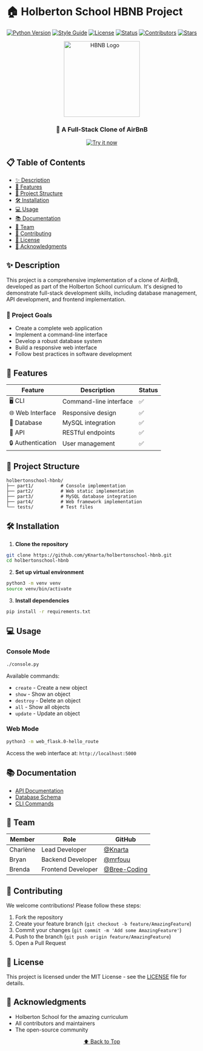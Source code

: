 # 🏠 Holberton School HBNB Project

<div align="center">
  
[![Python Version](https://img.shields.io/badge/python-3.8%2B-blue.svg)](https://www.python.org/downloads/)
[![Style Guide](https://img.shields.io/badge/code%20style-pep8-brightgreen.svg)](https://www.python.org/dev/peps/pep-0008/)
[![License](https://img.shields.io/badge/license-MIT-green.svg)](LICENSE)
[![Status](https://img.shields.io/badge/status-active-success.svg)]()
[![Contributors](https://img.shields.io/badge/contributors-3-orange.svg)](#-team)
[![Stars](https://img.shields.io/github/stars/yKnarta/holbertonschool-hbnb?style=social)](https://github.com/yKnarta/holbertonschool-hbnb)

</div>

<div align="center">
  <img src="https://raw.githubusercontent.com/yKnarta/holbertonschool-hbnb/main/assets/hbnb-logo.png" alt="HBNB Logo" width="200"/>
  
  ### 🚀 A Full-Stack Clone of AirBnB
  
  [![Try it now](https://img.shields.io/badge/Try%20it%20now!-Click%20here-blue)](https://github.com/yKnarta/holbertonschool-hbnb)
  
</div>

## 📋 Table of Contents
- [✨ Description](#-description)
- [🚀 Features](#-features)
- [📁 Project Structure](#-project-structure)
- [🛠️ Installation](#-installation)
- [💻 Usage](#-usage)
- [📚 Documentation](#-documentation)
- [👥 Team](#-team)
- [🤝 Contributing](#-contributing)
- [📄 License](#-license)
- [🙏 Acknowledgments](#-acknowledgments)

## ✨ Description
This project is a comprehensive implementation of a clone of AirBnB, developed as part of the Holberton School curriculum. It's designed to demonstrate full-stack development skills, including database management, API development, and frontend implementation.

### 🎯 Project Goals
- Create a complete web application
- Implement a command-line interface
- Develop a robust database system
- Build a responsive web interface
- Follow best practices in software development

## 🚀 Features
<div align="center">
  
| Feature | Description | Status |
|---------|-------------|--------|
| 🖥️ CLI | Command-line interface | ✅ |
| 🌐 Web Interface | Responsive design | ✅ |
| 💾 Database | MySQL integration | ✅ |
| 🔄 API | RESTful endpoints | ✅ |
| 🔒 Authentication | User management | ✅ |

</div>

## 📁 Project Structure
```
holbertonschool-hbnb/
├── part1/          # Console implementation
├── part2/          # Web static implementation
├── part3/          # MySQL database integration
├── part4/          # Web framework implementation
└── tests/          # Test files
```

## 🛠️ Installation
1. **Clone the repository**
```bash
git clone https://github.com/yKnarta/holbertonschool-hbnb.git
cd holbertonschool-hbnb
```

2. **Set up virtual environment**
```bash
python3 -m venv venv
source venv/bin/activate
```

3. **Install dependencies**
```bash
pip install -r requirements.txt
```

## 💻 Usage
### Console Mode
```bash
./console.py
```
Available commands:
- `create` - Create a new object
- `show` - Show an object
- `destroy` - Delete an object
- `all` - Show all objects
- `update` - Update an object

### Web Mode
```bash
python3 -m web_flask.0-hello_route
```
Access the web interface at: `http://localhost:5000`

## 📚 Documentation
- [API Documentation](docs/api.md)
- [Database Schema](docs/database.md)
- [CLI Commands](docs/cli.md)

## 👥 Team
<div align="center">
  
| Member | Role | GitHub |
|--------|------|--------|
| Charlène | Lead Developer | [@Knarta](https://github.com/Knarta) |
| Bryan | Backend Developer | [@mrfouu](https://github.com/mrfouu) |
| Brenda | Frontend Developer | [@Bree-Coding](https://github.com/Bree-Coding) |

</div>

## 🤝 Contributing
We welcome contributions! Please follow these steps:
1. Fork the repository
2. Create your feature branch (`git checkout -b feature/AmazingFeature`)
3. Commit your changes (`git commit -m 'Add some AmazingFeature'`)
4. Push to the branch (`git push origin feature/AmazingFeature`)
5. Open a Pull Request

## 📄 License
This project is licensed under the MIT License - see the [LICENSE](LICENSE) file for details.

## 🙏 Acknowledgments
- Holberton School for the amazing curriculum
- All contributors and maintainers
- The open-source community

<div align="center">
  
[⬆️ Back to Top](#-table-of-contents)

</div>
